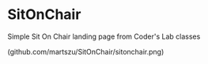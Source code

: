 # SitOnChair
Simple Sit On Chair landing page from Coder's Lab classes

(github.com/martszu/SitOnChair/sitonchair.png)
